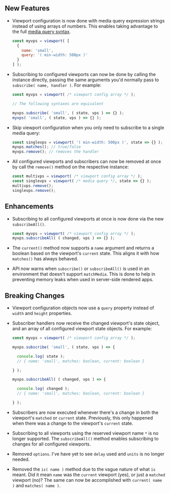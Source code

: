 ## New Features ##

- Viewport configuration is now done with media query expression strings instead of using arrays of numbers. This enables taking advantage to the full [media query syntax](https://developer.mozilla.org/en-US/docs/Web/CSS/Media_Queries/Using_media_queries).

    ```js
    const myvps = viewport( [
      {
        name: 'small',
        query: '( min-width: 500px )'
      }
    ] );
    ```

- Subscribing to configured viewports can now be done by calling the instance directly, passing the same arguments you'd normally pass to `subscribe( name, handler )`. For example:

    ```js
    const myvps = viewport( /* viewport config array */ );

    // The following syntaxes are equivalent

    myvps.subscribe( 'small', ( state, vps ) => {} );
    myvps( 'small', ( state, vps ) => {} );
    ```

- Skip viewport configuration when you only need to subscribe to a single media query:

    ```js
    const singlevps = viewport( '( min-width: 500px )', state => {} );
    myvps.matches(); // true/false
    myvps.remove(); // removes the handler
    ```

- All configured viewports and subscribers can now be removed at once by call the `remove()` method on the respective instance:

    ```js
    const multivps = viewport( /* viewport config array */ );
    const singlevps = viewport( /* media query */, state => {} );
    multivps.remove();
    singlevps.remove();
    ```


## Enhancements ##

- Subscribing to all configured viewports at once is now done via the new `subscribeAll()`.

    ```js
    const myvps = viewport( /* viewport config array */ );
    myvps.subscribeAll( ( changed, vps ) => {} );
    ```

- The `current()` method now supports a `name` argument and returns a boolean based on the viewport's `current` state. This aligns it with how `matches()` has always behaved.

- API now warns when `subscribe()` or `subscribeAll()` is used in an environment that doesn't support `matchMedia`. This is done to help in preventing memory leaks when used in server-side rendered apps.


## Breaking Changes ##

- Viewport configuration objects now use a `query` property instead of `width` and `height` properties.

- Subscriber handlers now receive the changed viewport's state object, and an array of all configured viewport state objects. For example:

    ```js
    const myvps = viewport( /* viewport config array */ );

    myvps.subscribe( 'small', ( state, vps ) => {

      console.log( state );
      // { name: 'small', matches: boolean, current: boolean }

    } );

    myvps.subscribeAll( ( changed, vps ) => {

      console.log( changed );
      // { name: 'small', matches: boolean, current: boolean }

    } );
    ```

- Subscribers are now executed whenever there's a change in both the viewport's `matched` or `current` state. Previously, this only happened when there was a change to the viewport's `current` state.

- Subscribing to all viewports using the reserved viewport name `*` is no longer supported. The `subscribeAll()` method enables subscribing to changes for all configured viewports.

- Removed `options`. I've have yet to see `delay` used and `units` is no longer needed.

- Removed the `is( name )` method due to the vague nature of what `is` meant. Did it mean `name` was the `current` viewport (yes), or just a `matched` viewport (no)? The same can now be accomplished with `current( name )` and `matches( name )`.


